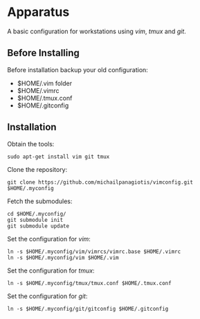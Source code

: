 Apparatus
=========

A basic configuration for workstations using *vim*, *tmux* and *git*.

Before Installing
-----------------
Before installation backup your old configuration:

 - $HOME/.vim folder
 - $HOME/.vimrc
 - $HOME/.tmux.conf
 - $HOME/.gitconfig

Installation
------------

Obtain the tools:

    sudo apt-get install vim git tmux

Clone the repository:

    git clone https://github.com/michailpanagiotis/vimconfig.git $HOME/.myconfig


Fetch the submodules:

    cd $HOME/.myconfig/
    git submodule init
    git submodule update

Set the configuration for *vim*:

    ln -s $HOME/.myconfig/vim/vimrcs/vimrc.base $HOME/.vimrc
    ln -s $HOME/.myconfig/vim $HOME/.vim

Set the configuration for *tmux*:

    ln -s $HOME/.myconfig/tmux/tmux.conf $HOME/.tmux.conf

Set the configuration for *git*:

    ln -s $HOME/.myconfig/git/gitconfig $HOME/.gitconfig
